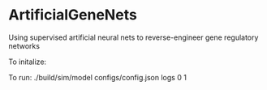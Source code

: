 # ArtificialGeneNets
Using supervised artificial neural nets to reverse-engineer gene regulatory networks


To initalize:



To run:
./build/sim/model configs/config.json logs 0 1
